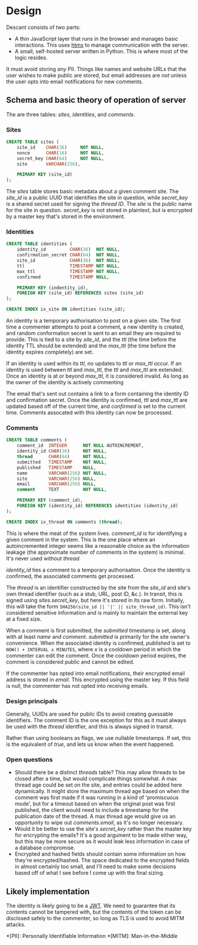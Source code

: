 # Design

Descant consists of two parts:

- A thin JavaScript layer that runs in the browser and manages basic interactions. This uses [htmx] to manage communication with the server.
- A small, self-hosted server written in Python. This is where most of the logic resides.

It must avoid storing _any_ PII. Things like names and website URLs that the user wishes to make public are stored, but email addresses are _not_ unless the user opts into email notifications for new comments.

## Schema and basic theory of operation of server

The are three tables: _sites_, _identities_, and _comments_.

### Sites

```sql
CREATE TABLE sites (
    site_id    CHAR(36)     NOT NULL,
    nonce      CHAR(16)     NOT NULL,
    secret_key CHAR(64)     NOT NULL,
    site       VARCHAR(256),

    PRIMARY KEY (site_id)
);
```

The _sites_ table stores basic metadata about a given comment site. The _site_id_ is a public UUID that identifies the site in question, while _secret_key_ is a shared secret used for signing the _thread ID_. The _site_ is the public name for the site in question. _secret_key_ is not stored in plaintext, but is encrypted by a master key that's stored in the environment.

### Identities

```sql
CREATE TABLE identities (
    identity_id         CHAR(36)  NOT NULL,
    confirmation_secret CHAR(64)  NOT NULL,
    site_id             CHAR(36)  NOT NULL,
    ttl                 TIMESTAMP NOT NULL,
    max_ttl             TIMESTAMP NOT NULL,
    confirmed           TIMESTAMP NULL,

    PRIMARY KEY (indentity_id),
    FOREIGN KEY (site_id) REFERENCES sites (site_id)
);

CREATE INDEX ix_site ON identities (site_id);
```

An identity is a temporary authorisation to post on a given site. The first time a commenter attempts to post a comment, a new identity is created, and random conformation secret is sent to an email they are required to provide. This is tied to a site by _site_id_, and the _ttl_ (the time before the identity TTL should be extended) and the _max_ttl_ (the time before the identity expires completely) are set.

If an identity is used within its _ttl_, no updates to _ttl_ or _max_ttl_ occur. If an identity is used between _ttl_ and _max_ttl_, the _ttl_ and _max_ttl_ are extended. Once an identity is at or beyond _max_ttl_, it is considered invalid. As long as the owner of the identity is actively commenting 

The email that's sent out contains a link to a form containing the identity ID and confirmation secret. Once the identity is confirmed, _ttl_ and _max_ttl_ are updated based off of the current time, and _confirmed_ is set to the current time. Comments assocated with this identity can now be processed.

### Comments

```sql
CREATE TABLE comments (
    comment_id  INTEGER      NOT NULL AUTOINCREMENT,
    identity_id CHAR(36)     NOT NULL,
    thread      CHAR(64)     NOT NULL,
    submitted   TIMESTAMP    NOT NULL,
    published   TIMESTAMP    NULL,
    name        VARCHAR(256) NOT NULL,
    site        VARCHAR(256) NULL,
    email       VARCHAR(256) NULL,
    comment     TEXT         NOT NULL,

    PRIMARY KEY (comment_id),
    FOREIGN KEY (identity_id) REFERENCES identities (identity_id)
);

CREATE INDEX ix_thread ON comments (thread);
```

This is where the meat of the system lives. _comment_id_ is for identifying a given comment in the system. This is the one place where an autoincremented integer seems like a reasonable choice as the information leakage (the approximate number of comments in the system) is minimal. It's never used without _thread_.

_identity_id_ ties a comment to a temporary authorisation. Once the identity is confirmed, the associated comments get processed.

The _thread_ is an identifier constructed by the site from the _site_id_ and site's own thread identifier (such as a stub, URL, post ID, &c.). In transit, this is signed using _sites.secret_key_, but here it's stored in its raw form. Initially, this will take the form `SHA256(site_id || '|' || site_thread_id)`. This isn't considered sensitive information and is mainly to maintain the external key at a fixed size.

When a comment is first submitted, the _submitted_ timestamp is set, along with at least _name_ and _comment_. _submitted_ is primarily for the site owner's convenience. When the associated identity is confirmed, _published_ is set to `NOW() + INTERVAL x MINUTES`, where _x_ is a cooldown period in which the commenter can edit the comment. Once the cooldown period expires, the comment is considered public and cannot be edited.

If the commenter has opted into email notifications, their encrypted email address is stored in _email_. This encrypted using the master key. If this field is null, the commenter has not opted into receiving emails.

### Design principals

Generally, UUIDs are used for public IDs to avoid creating guessable identifiers. The comment ID is the one exception for this as it must always be used with the _thread_ identfier, and this is always signed in transit.

Rather than using booleans as flags, we use nullable timestamps. If set, this is the equivalent of _true_, and lets us know when the event happened.

### Open questions

* Should there be a distinct _threads_ table? This may allow threads to be closed after a time, but would complicate things somewhat. A max thread age could be set on the site, and entries could be added here dynamically. It might store the maximum thread age based on when the comment was first made if it was running in a kind of 'promiscuous mode', but for a timeout based on when the original post was first published, the client would need to include a timestamp for the publication date of the thread. A max thread age would give us an opportunity to wipe out _comments.email_, as it's no longer necessary.
* Would it be better to use the site's _secret_key_ rather than the master key for encrypting the emails? It's a good argument to be made either way, but this may be more secure as it would leak less information in case of a database compromise.
* Encrypted and hashed fields should contain some information on how they're encrypted/hashed. The space dedicated to the encrypted fields in almost certainly too small, and I'll need to make some decisions based off of what I see before I come up with the final sizing.

## Likely implementation

The identity is likely going to be a [JWT]. We need to guarantee that its contents cannot be tampered with, but the contents of the token can be disclosed safely to the commenter, so long as TLS is used to avoid MITM attacks.

[htmx]: https://htmx.org/
[JWT]: https://www.rfc-editor.org/rfc/rfc7519 "JSON Web Token"

*[PII]: Personally Identifiable Information
*[MITM]: Man-in-the-Middle
